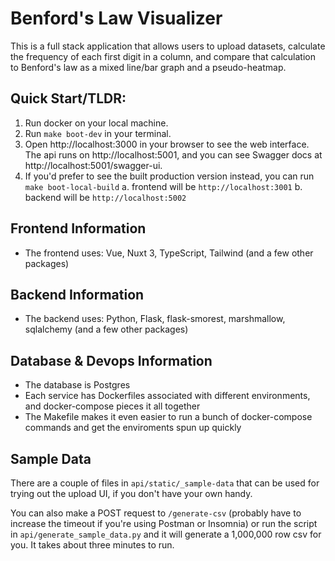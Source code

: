 # Benford's Law Visualizer

This is a full stack application that allows users to upload datasets, calculate the frequency of each first digit in a column, and compare that calculation to Benford's law as a mixed line/bar graph and a pseudo-heatmap.

## Quick Start/TLDR:

1. Run docker on your local machine.
2. Run `make boot-dev` in your terminal.
3. Open http://localhost:3000 in your browser to see the web interface. The api runs on http://localhost:5001, and you can see Swagger docs at http://localhost:5001/swagger-ui.
4. If you'd prefer to see the built production version instead, you can run `make boot-local-build`
   a. frontend will be `http://localhost:3001`
   b. backend will be `http://localhost:5002`

## Frontend Information

- The frontend uses: Vue, Nuxt 3, TypeScript, Tailwind (and a few other packages)

## Backend Information

- The backend uses: Python, Flask, flask-smorest, marshmallow, sqlalchemy (and a few other packages)

## Database & Devops Information

- The database is Postgres
- Each service has Dockerfiles associated with different environments, and docker-compose pieces it all together
- The Makefile makes it even easier to run a bunch of docker-compose commands and get the enviroments spun up quickly

## Sample Data

There are a couple of files in `api/static/_sample-data` that can be used for trying out the upload UI, if you don't have your own handy.

You can also make a POST request to `/generate-csv` (probably have to increase the timeout if you're using Postman or Insomnia) or run the script in `api/generate_sample_data.py` and it will generate a 1,000,000 row csv for you. It takes about three minutes to run.
